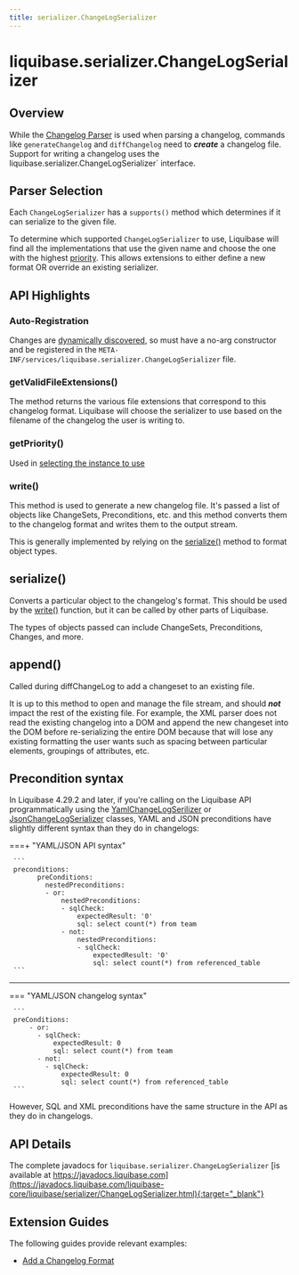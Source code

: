 ```yaml
---
title: serializer.ChangeLogSerializer
---
```


# liquibase.serializer.ChangeLogSerializer

## Overview

While the [Changelog Parser](parser-changelogparser.md) is used when parsing a changelog, commands like `generateChangelog` and `diffChangelog` need to **_create_** a changelog file.
Support for writing a changelog uses the liquibase.serializer.ChangeLogSerializer` interface.

## Parser Selection

Each `ChangeLogSerializer` has a `supports()` method which determines if it can serialize to the given file.

To determine which supported `ChangeLogSerializer` to use, Liquibase will find all the implementations that use the given name and choose the one with the highest [priority](../architecture/service-discovery.md).
This allows extensions to either define a new format OR override an existing serializer.

## API Highlights

### Auto-Registration

Changes are [dynamically discovered](../architecture/service-discovery.md), so must have a no-arg constructor and be registered in the `META-INF/services/liquibase.serializer.ChangeLogSerializer` file.

### getValidFileExtensions()

The method returns the various file extensions that correspond to this changelog format. Liquibase will choose the serializer to use based on the filename of the changelog the user is writing to.

### getPriority()

Used in [selecting the instance to use](#parser-selection)

### write()

This method is used to generate a new changelog file. It's passed a list of objects like ChangeSets, Preconditions, etc. and this method converts them to the changelog format and writes them to the output stream.

This is generally implemented by relying on the [serialize()](#serialize--) method to format object types.

## serialize()

Converts a particular object to the changelog's format. This should be used by the [write()](#write--) function, but it can be called by other parts of Liquibase.

The types of objects passed can include ChangeSets, Preconditions, Changes, and more.

## append()

Called during diffChangeLog to add a changeset to an existing file. 

It is up to this method to open and manage the file stream, and should **_not_** impact the rest of the existing file. 
For example, the XML parser does not read the existing changelog into a DOM and append the new changeset into the DOM before
re-serializing the entire DOM because that will lose any existing formatting the user wants such as spacing between particular elements, groupings of attributes, etc.

## Precondition syntax

In Liquibase 4.29.2 and later, if you're calling on the Liquibase API programmatically using the [YamlChangeLogSerilizer](https://javadocs.liquibase.com/liquibase-core/liquibase/serializer/core/yaml/YamlChangeLogSerializer.html) or [JsonChangeLogSerializer](https://javadocs.liquibase.com/liquibase-core/liquibase/serializer/core/json/JsonChangeLogSerializer.html) classes, YAML and JSON preconditions have slightly different syntax than they do in changelogs:

===+ "YAML/JSON API syntax"

     ```
     preconditions:
           preConditions:
             nestedPreconditions:
             - or:
                 nestedPreconditions:
                 - sqlCheck:
                     expectedResult: '0'
                     sql: select count(*) from team
                 - not:
                     nestedPreconditions:
                     - sqlCheck:
                         expectedResult: '0'
                         sql: select count(*) from referenced_table
     ```

---

=== "YAML/JSON changelog syntax"

     ```
     preConditions:
         - or:
           - sqlCheck:
               expectedResult: 0
               sql: select count(*) from team
           - not:
             - sqlCheck:
                 expectedResult: 0
                 sql: select count(*) from referenced_table
     ```

However, SQL and XML preconditions have the same structure in the API as they do in changelogs.

## API Details

The complete javadocs for `liquibase.serializer.ChangeLogSerializer` [is available at https://javadocs.liquibase.com](https://javadocs.liquibase.com/liquibase-core/liquibase/serializer/ChangeLogSerializer.html){:target="_blank"}

## Extension Guides

The following guides provide relevant examples:

- [Add a Changelog Format](../../extensions-integrations/extension-guides/add-a-changelog-format.md)
